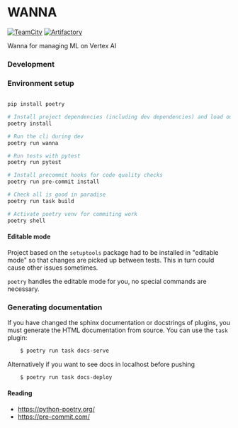 # WANNA

[![TeamCity](https://tc.ida.avast.com/app/rest/builds/buildType:BigDataSystem_Projects_Wanna_Publish___Release,branch:<default>/statusIcon)](https://tc.ida.avast.com/project/BigDataSystem_Projects_Wanna?mode=builds)
[![Artifactory](https://pypi-badger.luft.avast.com/image/pypi-local/wanna)](https://artifactory.ida.avast.com/artifactory/webapp/#/artifacts/browse/tree/General/pypi-local/wanna)

Wanna for managing ML on Vertex AI

### Development

### Environment setup
```bash

pip install poetry

# Install project dependencies (including dev dependencies) and load our cli  into a Python virtual environment managed by Poetry 
poetry install

# Run the cli during dev
poetry run wanna

# Run tests with pytest
poetry run pytest

# Install precommit hooks for code quality checks
poetry run pre-commit install

# Check all is good in paradise
poetry run task build

# Activate poetry venv for commiting work
poetry shell

```

#### Editable mode
Project based on the `setuptools` package had to be installed in "editable mode"
so that changes are picked up between tests. This in turn could cause other
issues sometimes.

`poetry` handles the editable mode for you, no special commands are necessary.

### Generating documentation
If you have changed the sphinx documentation or docstrings of plugins, you must
generate the HTML documentation from source. You can use the `task` plugin:
```bash
	$ poetry run task docs-serve
```

Alternatively if you want to see docs in localhost before pushing
```bash
	$ poetry run task docs-deploy
```

#### Reading
* https://python-poetry.org/
* https://pre-commit.com/
